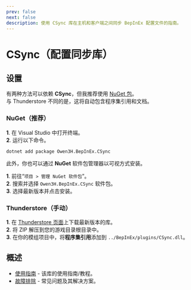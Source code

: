```yaml
---
prev: false
next: false
description: 使用 CSync 库在主机和客户端之间同步 BepInEx 配置文件的指南。
---
```


# CSync（配置同步库）

## 设置

有两种方法可以依赖 **CSync**，但我推荐使用 [NuGet 包](https://www.nuget.org/packages/Owen3H.BepInEx.CSync)。<br>
与 Thunderstore 不同的是，这将自动包含程序集引用和文档。

### NuGet（推荐）

**1**. 在 Visual Studio 中打开终端。<br>
**2**. 运行以下命令。

```console
dotnet add package Owen3H.BepInEx.CSync
```

此外，你也可以通过 **NuGet** 软件包管理器以可视方式安装。

**1**. 前往“`项目 > 管理 NuGet 软件包`”。<br>
**2**. 搜索并选择 `Owen3H.BepInEx.CSync` 软件包。<br>
**3**. 选择最新版本并点击安装。

### Thunderstore（手动）

**1**. 在 [Thunderstore 页面](https://thunderstore.io/c/lethal-company/p/Owen3H/CSync/)上下载最新版本的库。<br>
**2**. 将 ZIP 解压到您的游戏目录根目录中。<br>
**3**. 在你的模组项目中，将**程序集引用**添加到 `../BepInEx/plugins/CSync.dll`。

## 概述

- [使用指南](/dev/apis/csync/usage-guide) - 该库的使用指南/教程。
- [故障排除](/dev/apis/csync/troubleshooting) - 常见问题及其解决方案。
